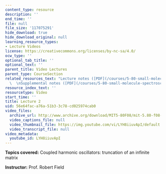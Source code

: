 ```yaml
---
content_type: resource
description: ''
end_time: ''
file: null
file_size: '117075291'
hide_download: true
hide_download_original: null
learning_resource_types:
- Lecture Videos
license: https://creativecommons.org/licenses/by-nc-sa/4.0/
ocw_type: ''
optional_tab_title: ''
optional_text: ''
parent_title: Video Lectures
parent_type: CourseSection
related_resources_text: "Lecture notes ([PDF](/courses/5-80-small-molecule-spectroscopy-and-dynamics-fall-2008/resources/02_580ln_08))\
  \  \nSupplemental notes ([PDF](/courses/5-80-small-molecule-spectroscopy-and-dynamics-fall-2008/resources/02s_mtxsol))"
resource_index_text: ''
resourcetype: Video
start_time: ''
title: Lecture 2
uid: 56e64fac-a76a-51b3-3c78-cd025974cab0
video_files:
  archive_url: http://www.archive.org/download/MIT5-80F08/mit-5.80-f08-lec02_300k.mp4
  video_captions_file: null
  video_thumbnail_file: https://img.youtube.com/vi/LYH8iiuvApI/default.jpg
  video_transcript_file: null
video_metadata:
  youtube_id: LYH8iiuvApI
---
```


**Topics covered:** Coupled harmonic oscillators: truncation of an infinite matrix

**Instructor:** Prof. Robert Field


